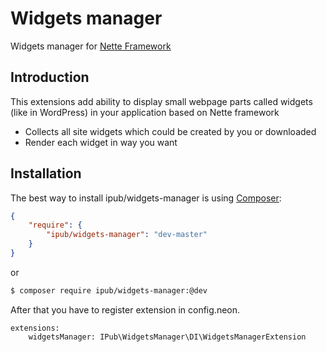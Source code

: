 # Widgets manager

Widgets manager for [Nette Framework](http://nette.org/)

## Introduction

This extensions add ability to display small webpage parts called widgets (like in WordPress) in your application based on Nette framework

* Collects all site widgets which could be created by you or downloaded
* Render each widget in way you want

## Installation

The best way to install ipub/widgets-manager is using  [Composer](http://getcomposer.org/):

```json
{
	"require": {
		"ipub/widgets-manager": "dev-master"
	}
}
```

or

```sh
$ composer require ipub/widgets-manager:@dev
```

After that you have to register extension in config.neon.

```neon
extensions:
	widgetsManager: IPub\WidgetsManager\DI\WidgetsManagerExtension
```
